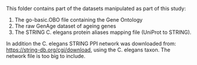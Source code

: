 This folder contains part of the datasets manipulated as part of this study:

1. The go-basic.OBO file containing the Gene Ontology
2. The raw GenAge dataset of ageing genes
3. The STRING C. elegans protein aliases mapping file (UniProt to STRING).

In addition the C. elegans STRING PPI network was downloaded from: https://string-db.org/cgi/download, using the C. elegans taxon. The network file is too big to include.

